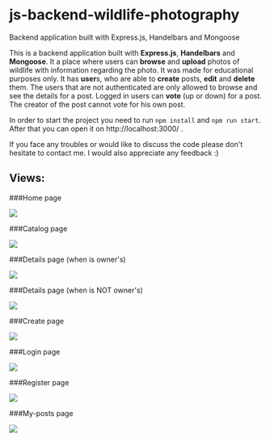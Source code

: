 # js-backend-wildlife-photography
 Backend application built with Express.js, Handelbars and Mongoose
 
This is a backend application built with **Express.js**, **Handelbars** and **Mongoose**. It a place where users can **browse** and **upload** photos of wildlife with information regarding the photo. It was made for educational purposes only. It has **user**s, who are able to **create** posts, **edit** and **delete** them. The users that are not authenticated are only allowed to browse and see the details for a post. Logged in users can **vote** (up or down) for a post. The creator of the post cannot vote for his own post.

In order to start the project you need to run `npm install` and `npm run start`. After that you can open it on http://localhost:3000/ .

If you face any troubles or would like to discuss the code please don't hesitate to contact me. I would also appreciate any feedback :)
 
 ## Views:
 
 ###Home page
 
<img src="./static/img/readme/home.png"/>

 ###Catalog page
 
<img src="./static/img/readme/catalog.png"/>

 ###Details page (when is owner's)
 
<img src="./static/img/readme/details.png"/>

 ###Details page (when is NOT owner's)
 
<img src="./static/img/readme/details2.png"/>

 ###Create page
 
<img src="./static/img/readme/create.png"/>

 ###Login page
 
<img src="./static/img/readme/login.png"/>

 ###Register page
 
<img src="./static/img/readme/register.png"/>

 ###My-posts page
 
<img src="./static/img/readme/my-posts.png"/>
